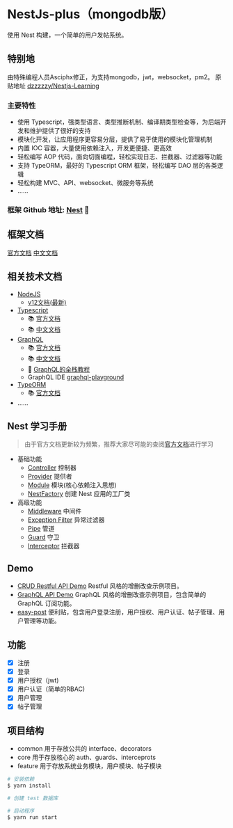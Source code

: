 
# NestJs-plus（mongodb版）

使用 Nest 构建，一个简单的用户发帖系统。
## 特别地
由特殊编程人员Asciphx修正，为支持mongodb，jwt，websocket，pm2。
原贴地址 [dzzzzzy/Nestjs-Learning](https://github.com/dzzzzzy/Nestjs-Learning/edit/master/README.md)
### 主要特性

- 使用 Typescript，强类型语言、类型推断机制、编译期类型检查等，为后端开发和维护提供了很好的支持
- 模块化开发，让应用程序更容易分层，提供了易于使用的模块化管理机制
- 内置 IOC 容器，大量使用依赖注入，开发更便捷、更高效
- 轻松编写 AOP 代码，面向切面编程，轻松实现日志、拦截器、过滤器等功能
- 支持 TypeORM，最好的 Typescript ORM 框架，轻松编写 DAO 层的各类逻辑
- 轻松构建 MVC、API、websocket、微服务等系统
- ......

### 框架 Github 地址: [Nest](https://github.com/nestjs/nest) 🎁

## 框架文档

[官方文档](https://docs.nestjs.com)    [中文文档](https://docs.nestjs.cn)

## 相关技术文档

- [NodeJS](https://nodejs.org)
  - [v12文档(最新)](https://nodejs.org/dist/latest-v12.x/docs/api/)
- [Typescript](https://www.typescriptlang.org)
  - 📚 [官方文档](https://www.typescriptlang.org/docs/home.html)
  - 📚 [中文文档](https://www.tslang.cn/docs/home.html)
- [GraphQL](https://github.com/graphql/graphql-js)
  - 📚 [官方文档](https://graphql.org)
  - 📚 [中文文档](https://graphql.cn)
  - 🏫 [GraphQL的全栈教程](https://www.howtographql.com/)
  - GraphQL IDE [graphql-playground](https://github.com/prisma/graphql-playground)
- [TypeORM](https://github.com/typeorm/typeorm)
  - 📚 [官方文档](http://typeorm.io)
- ......

## Nest 学习手册

> 由于官方文档更新较为频繁，推荐大家尽可能的查阅[官方文档](https://docs.nestjs.com)进行学习

- 基础功能
  - [Controller](./docs/controller.md)  控制器
  - [Provider](./docs/provider.md)  提供者
  - [Module](./docs/module.md)  模块(核心依赖注入思想)
  - [NestFactory](./docs/nest-factory.md)   创建 Nest 应用的工厂类
- 高级功能
  - [Middleware](./docs/middleware.md)  中间件
  - [Exception Filter](./docs/exception-filter.md)  异常过滤器
  - [Pipe](https://docs.nestjs.com/pipes)   管道
  - [Guard](https://docs.nestjs.com/guards) 守卫
  - [Interceptor](https://docs.nestjs.com/interceptors) 拦截器

## Demo

- [CRUD Restful API Demo](./demo/rest-api/README.md) Restful 风格的增删改查示例项目。
- [GraphQL API Demo](./demo/graphql-api/README.md) GraphQL 风格的增删改查示例项目，包含简单的 GraphQL 订阅功能。
- [easy-post](./demo/easy-post/README.md) 便利贴，包含用户登录注册，用户授权、用户认证、帖子管理、用户管理等功能。


## 功能
- [x] 注册
- [x] 登录
- [x] 用户授权（jwt)
- [x] 用户认证（简单的RBAC)
- [x] 用户管理
- [x] 帖子管理
## 项目结构
- common 用于存放公共的 interface、decorators
- core 用于存放核心的 auth、guards、interceprots
- feature 用于存放系统业务模块，用户模块、帖子模块
```bash
# 安装依赖
$ yarn install

# 创建 test 数据库

# 启动程序
$ yarn run start
```